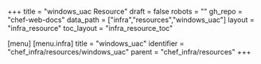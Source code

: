 +++
title = "windows_uac Resource"
draft = false
robots = ""
gh_repo = "chef-web-docs"
data_path = ["infra","resources","windows_uac"]
layout = "infra_resource"
toc_layout = "infra_resource_toc"

[menu]
  [menu.infra]
    title = "windows_uac"
    identifier = "chef_infra/resources/windows_uac"
    parent = "chef_infra/resources"
+++

<!-- The contents of this page are automatically generated from the windows_uac.yaml file in the data/infra/resources directory. -->
<!-- To suggest a change, edit the https://github.com/chef/chef/blob/main/lib/chef/resource/windows_uac.rb file and submit a pull request to the https://github.com/chef/chef repository. -->
<!-- markdownlint-disable-file -->
